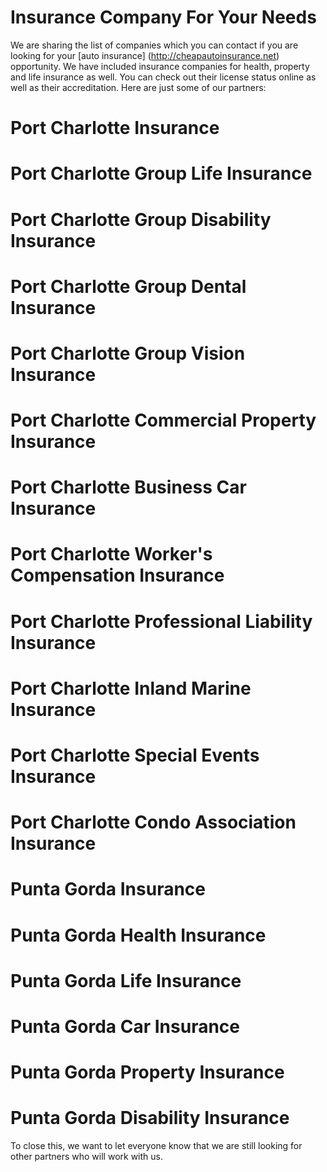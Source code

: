 Insurance Company For Your Needs
============

We are sharing the list of companies which you can contact if you are looking for your [auto insurance] (http://cheapautoinsurance.net) opportunity. We have included insurance companies for health, property and life insurance as well. You can check out their license status online as well as their accreditation. Here are just some of our partners:

# Port Charlotte Insurance
# Port Charlotte Group Life Insurance
# Port Charlotte Group Disability Insurance
# Port Charlotte Group Dental Insurance
# Port Charlotte Group Vision Insurance
# Port Charlotte Commercial Property Insurance
# Port Charlotte Business Car Insurance
# Port Charlotte Worker's Compensation Insurance
# Port Charlotte Professional Liability Insurance
# Port Charlotte Inland Marine Insurance
# Port Charlotte Special Events Insurance
# Port Charlotte Condo Association Insurance
# Punta Gorda Insurance
# Punta Gorda Health Insurance
# Punta Gorda Life Insurance
# Punta Gorda Car Insurance
# Punta Gorda Property Insurance
# Punta Gorda Disability Insurance

To close this, we want to let everyone know that we are still looking for other partners who will work with us.
